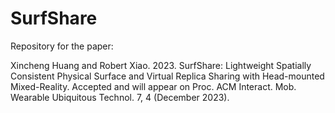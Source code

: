 # SurfShare

Repository for the paper: 

Xincheng Huang and Robert Xiao. 2023. SurfShare: Lightweight Spatially Consistent Physical Surface and Virtual Replica Sharing with Head-mounted Mixed-Reality. Accepted and will appear on Proc. ACM Interact. Mob. Wearable Ubiquitous Technol. 7, 4 (December 2023).
